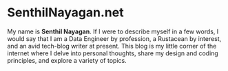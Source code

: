 # SenthilNayagan.net

My name is **Senthil Nayagan**. If I were to describe myself in a few words, I would say that I am a Data Engineer by profession, a Rustacean by interest, and an avid tech-blog writer at present. This blog is my little corner of the internet where I delve into personal thoughts, share my design and coding principles, and explore a variety of topics.
